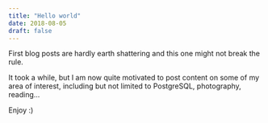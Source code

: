 ```yaml
---
title: "Hello world"
date: 2018-08-05
draft: false
---
```


First blog posts are hardly earth shattering and this one might not break the rule.

It took a while, but I am now quite motivated to post content on some of my area of interest, including but not limited to PostgreSQL, photography, reading...

Enjoy :)
